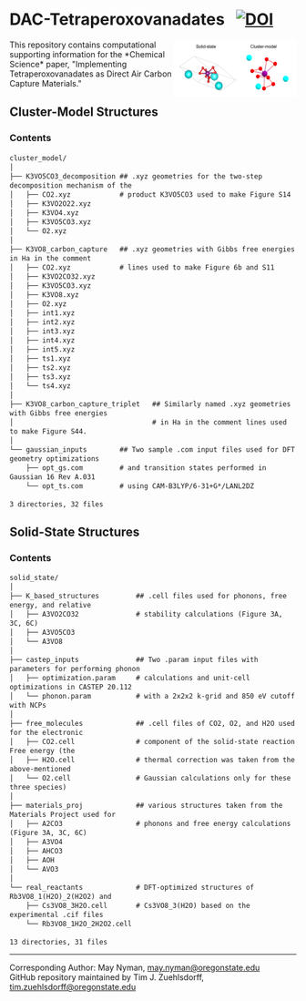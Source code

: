 # DAC-Tetraperoxovanadates &nbsp; [![DOI](https://zenodo.org/badge/DOI/10.5281/zenodo.10266510.svg)](https://doi.org/10.5281/zenodo.10266509)
<img align="right" src='https://github.com/tjz21/DAC_peroxovanadates/blob/main/model_comparison.png' width = "216" height = "100">
This repository contains computational supporting information for the *Chemical Science* paper, "Implementing Tetraperoxovanadates as Direct Air Carbon Capture Materials."

## Cluster-Model Structures
### Contents

```
cluster_model/
│
├── K3VO5CO3_decomposition ## .xyz geometries for the two-step decomposition mechanism of the 
│   ├── CO2.xyz            # product K3VO5CO3 used to make Figure S14
│   ├── K3VO2O22.xyz
│   ├── K3VO4.xyz
│   ├── K3VO5CO3.xyz
│   └── O2.xyz
│
├── K3VO8_carbon_capture   ## .xyz geometries with Gibbs free energies in Ha in the comment 
│   ├── CO2.xyz            # lines used to make Figure 6b and S11
│   ├── K3VO2CO32.xyz
│   ├── K3VO5CO3.xyz
│   ├── K3VO8.xyz
│   ├── O2.xyz
│   ├── int1.xyz
│   ├── int2.xyz
│   ├── int3.xyz
│   ├── int4.xyz
│   ├── int5.xyz
│   ├── ts1.xyz
│   ├── ts2.xyz
│   ├── ts3.xyz
│   └── ts4.xyz
│
├── K3VO8_carbon_capture_triplet   ## Similarly named .xyz geometries with Gibbs free energies 
│                                  # in Ha in the comment lines used to make Figure S44.
│
└── gaussian_inputs        ## Two sample .com input files used for DFT geometry optimizations
    ├── opt_gs.com         # and transition states performed in Gaussian 16 Rev A.031  
    └── opt_ts.com         # using CAM-B3LYP/6-31+G*/LANL2DZ

3 directories, 32 files
```

## Solid-State Structures
### Contents

```
solid_state/
│
├── K_based_structures         ## .cell files used for phonons, free energy, and relative 
│   ├── A3VO2CO32              # stability calculations (Figure 3A, 3C, 6C)
│   ├── A3VO5CO3
│   └── A3VO8
│
├── castep_inputs              ## Two .param input files with parameters for performing phonon 
│   ├── optimization.param     # calculations and unit-cell optimizations in CASTEP 20.112 
│   └── phonon.param           # with a 2x2x2 k-grid and 850 eV cutoff with NCPs
│
├── free_molecules             ## .cell files of CO2, O2, and H2O used for the electronic 
│   ├── CO2.cell               # component of the solid-state reaction Free energy (the 
│   ├── H2O.cell               # thermal correction was taken from the above-mentioned 
│   └── O2.cell                # Gaussian calculations only for these three species)
│
├── materials_proj             ## various structures taken from the Materials Project used for 
│   ├── A2CO3                  # phonons and free energy calculations (Figure 3A, 3C, 6C)
│   ├── A3VO4
│   ├── AHCO3
│   ├── AOH
│   └── AVO3
│
└── real_reactants             # DFT-optimized structures of Rb3VO8_1(H2O)_2(H2O2) and
    ├── Cs3VO8_3H2O.cell       # Cs3VO8_3(H2O) based on the experimental .cif files
    └── Rb3VO8_1H2O_2H2O2.cell 

13 directories, 31 files
```

---
Corresponding Author: May Nyman, may.nyman@oregonstate.edu <br>
GitHub repository maintained by Tim J. Zuehlsdorff, tim.zuehlsdorff@oregonstate.edu

